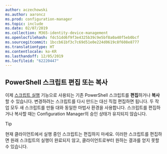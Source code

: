 ```yaml
---
author: aczechowski
ms.author: aaroncz
ms.prod: configuration-manager
ms.topic: include
ms.date: 02/07/2019
ms.collection: M365-identity-device-management
ms.openlocfilehash: fdc51dd6f9f3e4325b39c9e5bf8a0a40f5eb0bcf
ms.sourcegitcommit: 1bccb61bf3c7c69d51e0e224d0619c8f608e8777
ms.translationtype: HT
ms.contentlocale: ko-KR
ms.lasthandoff: 12/05/2019
ms.locfileid: "62220447"
---
```

## <a name="bkmk_psedit"></a> PowerShell 스크립트 편집 또는 복사
<!--3705507-->

이제 [스크립트 실행](/sccm/apps/deploy-use/create-deploy-scripts) 기능으로 사용되는 기존 PowerShell 스크립트를 **편집**하거나 **복사**할 수 있습니다. 변경하려는 스크립트를 다시 만드는 대신 직접 편집하면 됩니다. 두 작업 모두 새 스크립트를 만들 대와 동일한 마법사 환경을 사용합니다. 스크립트를 편집하거나 복사할 때는 Configuration Manager의 승인 상태가 유지되지 않습니다. 

> [!Tip]  
> 현재 클라이언트에서 실행 중인 스크립트는 편집하지 마세요. 이러한 스크립트를 편집하면 원래 스크립트의 실행이 완료되지 않고, 클라이언트로부터 원하는 결과를 얻지 못할 수 있습니다.  

